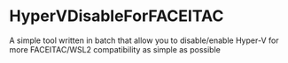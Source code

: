 # HyperVDisableForFACEITAC
A simple tool written in batch that allow you to disable/enable Hyper-V for more FACEITAC/WSL2 compatibility as simple as possible

